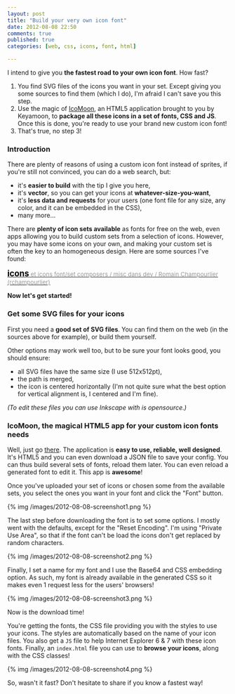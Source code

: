 ```yaml
---
layout: post
title: "Build your very own icon font"
date: 2012-08-08 22:50
comments: true
published: true
categories: [web, css, icons, font, html]

---
```


I intend to give you **the fastest road to your own icon font**. How fast?

1. You find SVG files of the icons you want in your set. Except giving you some sources to find them (which I do), I'm afraid I can't save you this step.
2. Use the magic of [IcoMoon](http://keyamoon.com/icomoon/app), an HTML5 application brought to you by Keyamoon, to **package all these icons in a set of fonts, CSS and JS**. Once this is done, you're ready to use your brand new custom icon font!
3. That's true, no step 3!

<!-- more -->

### Introduction

There are plenty of reasons of using a custom icon font instead of sprites, if you're still not convinced, you can do a web search, but:

* it's **easier to build** with the tip I give you here,
* it's **vector**, so you can get your icons at **whatever-size-you-want**,
* it's **less data and requests** for your users (one font file for any size, any color, and it can be embedded in the CSS),
* many more...

There are **plenty of icon sets available** as fonts for free on the web, even apps allowing you to build custom sets from a selection of icons. However, you may have some icons on your own, and making your custom set is often the key to an homogeneous design. Here are some sources I've found:

<object width="560" height="420" id="pt-embed-4167394-658-object" type="application/x-shockwave-flash" data="http://cdn.pearltrees.com/s/embed/getApp"><param name="flashvars" value="lang=fr_FR&amp;embedId=pt-embed-4167394-658&amp;treeId=4167394&amp;pearlId=33352719&amp;treeTitle=icons&amp;site=www.pearltrees.com%2F" /><param name="movie" value="http://cdn.pearltrees.com/s/embed/getApp" /><param name="wmode" value="opaque" /><param name="allowscriptaccess" value="always" /><a href="http://www.pearltrees.com/rchampourlier/icons/id4167394" alt="icons" style="text-decoration:underline;"><span style="font-size:14pt;color:black;font-weight:bold">icons</span><span style="font-size:10pt;color:#999999;font-weight:normal"> et icons font/set composers / misc dans dev / Romain Champourlier (rchampourlier)</span></a></object>

**Now let's get started!**

### Get some SVG files for your icons

First you need a **good set of SVG files**. You can find them on the web (in the sources above for example), or build them yourself.

Other options may work well too, but to be sure your font looks good, you should ensure:

* all SVG files have the same size (I use 512x512pt),
* the path is merged,
* the icon is centered horizontally (I'm not quite sure what the best option for vertical alignment is, I centered and I'm fine).

_(To edit these files you can use Inkscape with is opensource.)_
	
### IcoMoon, the magical HTML5 app for your custom icon fonts needs

Well, just go [there](http://keyamoon.com/icomoon/app). The application is **easy to use, reliable, well designed**. It's HTML5 and you can even download a JSON file to save your config. You can thus build several sets of fonts, reload them later. You can even reload a generated font to edit it. This app is **awesome**!

Once you've uploaded your set of icons or chosen some from the available sets, you select the ones you want in your font and click the "Font" button.

{% img /images/2012-08-08-screenshot1.png %}

The last step before downloading the font is to set some options. I mostly went with the defaults, except for the "Reset Encoding". I'm using "Private Use Area", so that if the font can't be load the icons don't get replaced by random characters.

{% img /images/2012-08-08-screenshot2.png %}

Finally, I set a name for my font and I use the Base64 and CSS embedding option. As such, my font is already available in the generated CSS so it makes even 1 request less for the users' browsers!

{% img /images/2012-08-08-screenshot3.png %}

Now is the download time!

You're getting the fonts, the CSS file providing you with the styles to use your icons. The styles are automatically based on the name of your icon files. You also get a `JS` file to help Internet Explorer 6 & 7 with these icon fonts. Finally, an `index.html` file you can use to **browse your icons**, along with the CSS classes!

{% img /images/2012-08-08-screenshot4.png %}

So, wasn't it fast? Don't hesitate to share if you know a fastest way!